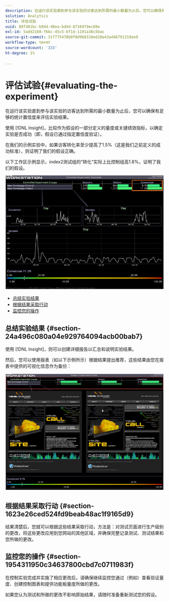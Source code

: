 ```yaml
---
description: 在运行该实验直到参与该实验的访客达到所需的最小数量为止后，您可以确保有足够的统计置信度来评估实验结果。
solution: Analytics
title: 评估试验
uuid: 88fd81bc-b944-48ea-bd4d-8716979ec69e
exl-id: 5add2168-f6bc-45c5-bf1d-1191a38c5bac
source-git-commit: 31f775478b0f0d968310ed10a43ad46791319ee9
workflow-type: tm+mt
source-wordcount: '333'
ht-degree: 1%

---
```


# 评估试验{#evaluating-the-experiment}

在运行该实验直到参与该实验的访客达到所需的最小数量为止后，您可以确保有足够的统计置信度来评估实验结果。

使用 [!DNL Insight]，比较作为假设的一部分定义的量度或关键绩效指标，以确定实验是否成功（即，假设已通过指定置信度验证）。

在我们的示例实验中，如果访客转化率至少提高了1.5%（这是我们之前定义的成功标准），则证明了我们的假设正确。

以下工作区示例显示，index2测试组的“转化”实际上比控制组高1.8%，证明了我们的假设。

![](assets/experimentresults.png)

* [总结实验结果](../../../home/c-undst-ctrld-exp/c-vw-rslts/c-ev-exp.md#section-24a496c080a04e929764094acb00bab7)
* [根据结果采取行动](../../../home/c-undst-ctrld-exp/c-vw-rslts/c-ev-exp.md#section-1623e26ced524fd9beab48ac1f9165d9)
* [监控您的操作](../../../home/c-undst-ctrld-exp/c-vw-rslts/c-ev-exp.md#section-1954311950c34637800cbd7c0711983f)

## 总结实验结果 {#section-24a496c080a04e929764094acb00bab7}

使用 [!DNL Insight]，则可以创建详细报告以汇总和说明实验结果。

然后，您可以使用报表（如以下示例所示）根据结果提出推荐，这些结果由您在报表中提供的可视化信息作为备份：

![](assets/experimentresults2.png)

## 根据结果采取行动 {#section-1623e26ced524fd9beab48ac1f9165d9}

结果清楚后，您就可以根据这些结果采取行动，方法是：对测试页面进行生产级别的更改，将这些更改应用到您网站的其他区域，并确保完整记录测试、测试结果和您所做的更改。

## 监控您的操作 {#section-1954311950c34637800cbd7c0711983f}

在控制实验完成并实施了相应更改后，请确保继续监控您通过（例如）查看验证量度、创建控制图表和提供功能板量度所做的更改。

如果您认为测试和所做的更改不影响原始结果，请随时准备重新测试您的假设。
